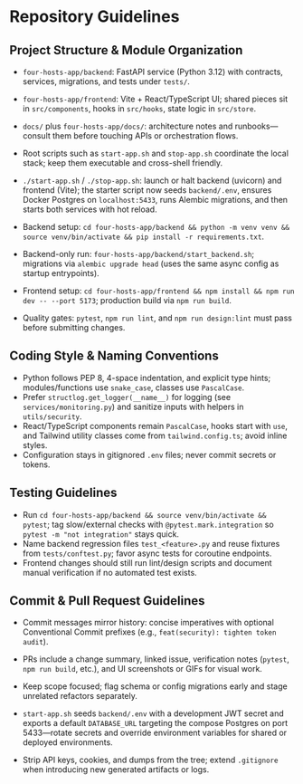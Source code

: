 # Repository Guidelines

## Project Structure & Module Organization
- `four-hosts-app/backend`: FastAPI service (Python 3.12) with contracts, services, migrations, and tests under `tests/`.
- `four-hosts-app/frontend`: Vite + React/TypeScript UI; shared pieces sit in `src/components`, hooks in `src/hooks`, state logic in `src/store`.
- `docs/` plus `four-hosts-app/docs/`: architecture notes and runbooks—consult them before touching APIs or orchestration flows.
- Root scripts such as `start-app.sh` and `stop-app.sh` coordinate the local stack; keep them executable and cross-shell friendly.

- `./start-app.sh` / `./stop-app.sh`: launch or halt backend (uvicorn) and frontend (Vite); the starter script now seeds `backend/.env`, ensures Docker Postgres on `localhost:5433`, runs Alembic migrations, and then starts both services with hot reload.
- Backend setup: `cd four-hosts-app/backend && python -m venv venv && source venv/bin/activate && pip install -r requirements.txt`.
- Backend-only run: `four-hosts-app/backend/start_backend.sh`; migrations via `alembic upgrade head` (uses the same async config as startup entrypoints).
- Frontend setup: `cd four-hosts-app/frontend && npm install && npm run dev -- --port 5173`; production build via `npm run build`.
- Quality gates: `pytest`, `npm run lint`, and `npm run design:lint` must pass before submitting changes.

## Coding Style & Naming Conventions
- Python follows PEP 8, 4-space indentation, and explicit type hints; modules/functions use `snake_case`, classes use `PascalCase`.
- Prefer `structlog.get_logger(__name__)` for logging (see `services/monitoring.py`) and sanitize inputs with helpers in `utils/security`.
- React/TypeScript components remain `PascalCase`, hooks start with `use`, and Tailwind utility classes come from `tailwind.config.ts`; avoid inline styles.
- Configuration stays in gitignored `.env` files; never commit secrets or tokens.

## Testing Guidelines
- Run `cd four-hosts-app/backend && source venv/bin/activate && pytest`; tag slow/external checks with `@pytest.mark.integration` so `pytest -m "not integration"` stays quick.
- Name backend regression files `test_<feature>.py` and reuse fixtures from `tests/conftest.py`; favor async tests for coroutine endpoints.
- Frontend changes should still run lint/design scripts and document manual verification if no automated test exists.

## Commit & Pull Request Guidelines
- Commit messages mirror history: concise imperatives with optional Conventional Commit prefixes (e.g., `feat(security): tighten token audit`).
- PRs include a change summary, linked issue, verification notes (`pytest`, `npm run build`, etc.), and UI screenshots or GIFs for visual work.
- Keep scope focused; flag schema or config migrations early and stage unrelated refactors separately.

- `start-app.sh` seeds `backend/.env` with a development JWT secret and exports a default `DATABASE_URL` targeting the compose Postgres on port 5433—rotate secrets and override environment variables for shared or deployed environments.
- Strip API keys, cookies, and dumps from the tree; extend `.gitignore` when introducing new generated artifacts or logs.
